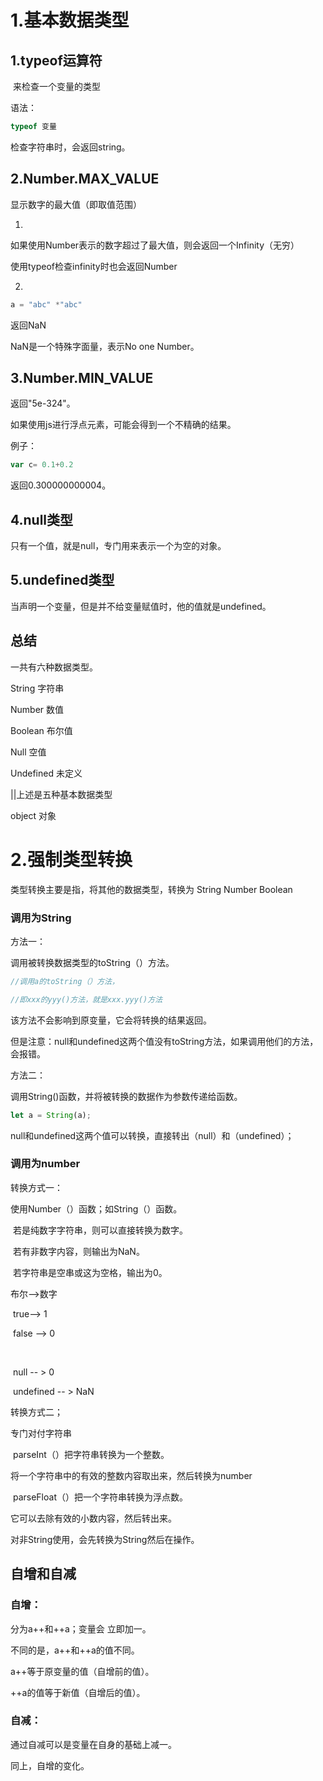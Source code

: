 # 1.基本数据类型

## 1.typeof运算符

​	来检查一个变量的类型

语法：   	

```js
typeof 变量
```

检查字符串时，会返回string。

## 2.Number.MAX_VALUE

显示数字的最大值（即取值范围）

1.

如果使用Number表示的数字超过了最大值，则会返回一个Infinity（无穷）

使用typeof检查infinity时也会返回Number

2.

```js
a = "abc" *"abc"
```

返回NaN

NaN是一个特殊字面量，表示No one Number。

## 3.Number.MIN_VALUE

返回"5e-324"。

如果使用js进行浮点元素，可能会得到一个不精确的结果。

例子：

```js
var c= 0.1+0.2
```

返回0.300000000004。



## 4.null类型

只有一个值，就是null，专门用来表示一个为空的对象。



## 5.undefined类型

当声明一个变量，但是并不给变量赋值时，他的值就是undefined。

## 总结

一共有六种数据类型。

String    字符串

Number     数值

Boolean      布尔值

Null       空值

Undefined      未定义

||上述是五种基本数据类型

object    对象

# 2.强制类型转换

 类型转换主要是指，将其他的数据类型，转换为  String Number Boolean

### 调用为String

方法一：

调用被转换数据类型的toString（）方法。

```js
//调用a的toString（）方法，

//即xxx的yyy()方法，就是xxx.yyy()方法
```

该方法不会影响到原变量，它会将转换的结果返回。

但是注意：null和undefined这两个值没有toString方法，如果调用他们的方法，会报错。



方法二：

调用String()函数，并将被转换的数据作为参数传递给函数。

```js
let a = String(a);
```

null和undefined这两个值可以转换，直接转出（null）和（undefined）；



### 调用为number

转换方式一：

使用Number（）函数；如String（）函数。	

​		若是纯数字字符串，则可以直接转换为数字。

​		若有非数字内容，则输出为NaN。

​		若字符串是空串或这为空格，输出为0。

布尔-->数字

​		true--> 1

​		false --> 0

​		

​		null -- > 0

​		undefined -- > NaN



转换方式二；

专门对付字符串

​		parseInt（）把字符串转换为一个整数。

将一个字符串中的有效的整数内容取出来，然后转换为number

​		parseFloat（）把一个字符串转换为浮点数。

它可以去除有效的小数内容，然后转出来。

对非String使用，会先转换为String然后在操作。

## 自增和自减

### 自增：

分为a++和++a；变量会 立即加一。

不同的是，a++和++a的值不同。

a++等于原变量的值（自增前的值）。

++a的值等于新值（自增后的值）。

### 自减：

通过自减可以是变量在自身的基础上减一。

同上，自增的变化。 